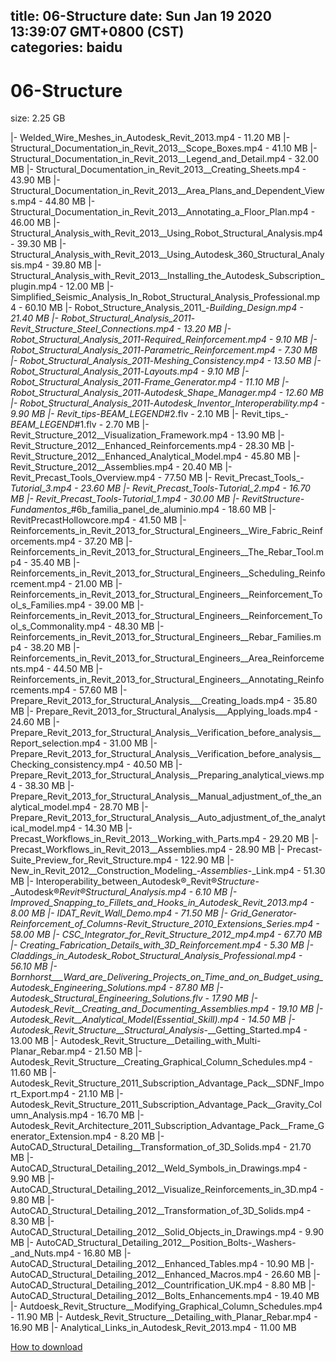 
title: 06-Structure
date: Sun Jan 19 2020 13:39:07 GMT+0800 (CST)    
categories: baidu
---

# 06-Structure
size: 2.25 GB
 
 
|- Welded_Wire_Meshes_in_Autodesk_Revit_2013.mp4 - 11.20 MB
|- Structural_Documentation_in_Revit_2013__Scope_Boxes.mp4 - 41.10 MB
|- Structural_Documentation_in_Revit_2013__Legend_and_Detail.mp4 - 32.00 MB
|- Structural_Documentation_in_Revit_2013__Creating_Sheets.mp4 - 43.90 MB
|- Structural_Documentation_in_Revit_2013__Area_Plans_and_Dependent_Views.mp4 - 44.80 MB
|- Structural_Documentation_in_Revit_2013__Annotating_a_Floor_Plan.mp4 - 46.00 MB
|- Structural_Analysis_with_Revit_2013__Using_Robot_Structural_Analysis.mp4 - 39.30 MB
|- Structural_Analysis_with_Revit_2013__Using_Autodesk_360_Structural_Analysis.mp4 - 39.80 MB
|- Structural_Analysis_with_Revit_2013__Installing_the_Autodesk_Subscription_plugin.mp4 - 12.00 MB
|- Simplified_Seismic_Analysis_In_Robot_Structural_Analysis_Professional.mp4 - 60.10 MB
|- Robot_Structure_Analysis_2011_-_Building_Design.mp4 - 21.40 MB
|- Robot_Structural_Analysis_2011_-_Revit_Structure_Steel_Connections.mp4 - 13.20 MB
|- Robot_Structural_Analysis_2011_-_Required_Reinforcement.mp4 - 9.10 MB
|- Robot_Structural_Analysis_2011_-_Parametric_Reinforcement.mp4 - 7.30 MB
|- Robot_Structural_Analysis_2011_-_Meshing_Consistency.mp4 - 13.50 MB
|- Robot_Structural_Analysis_2011_-_Layouts.mp4 - 9.10 MB
|- Robot_Structural_Analysis_2011_-_Frame_Generator.mp4 - 11.10 MB
|- Robot_Structural_Analysis_2011_-_Autodesk_Shape_Manager.mp4 - 12.60 MB
|- Robot_Structural_Analysis_2011_-_Autodesk_Inventor_Interoperability.mp4 - 9.90 MB
|- Revit_tips_-_BEAM_LEGEND_#2.flv - 2.10 MB
|- Revit_tips_-_BEAM_LEGEND_#1.flv - 2.70 MB
|- Revit_Structure_2012__Visualization_Framework.mp4 - 13.90 MB
|- Revit_Structure_2012__Enhanced_Reinforcements.mp4 - 28.30 MB
|- Revit_Structure_2012__Enhanced_Analytical_Model.mp4 - 45.80 MB
|- Revit_Structure_2012__Assemblies.mp4 - 20.40 MB
|- Revit_Precast_Tools_Overview.mp4 - 77.50 MB
|- Revit_Precast_Tools_-_Tutorial_3.mp4 - 23.60 MB
|- Revit_Precast_Tools_-_Tutorial_2.mp4 - 16.70 MB
|- Revit_Precast_Tools_-_Tutorial_1.mp4 - 30.00 MB
|- RevitStructure-Fundamentos__#6b_familia_panel_de_aluminio.mp4 - 18.60 MB
|- RevitPrecastHollowcore.mp4 - 41.50 MB
|- Reinforcements_in_Revit_2013_for_Structural_Engineers__Wire_Fabric_Reinforcements.mp4 - 37.20 MB
|- Reinforcements_in_Revit_2013_for_Structural_Engineers__The_Rebar_Tool.mp4 - 35.40 MB
|- Reinforcements_in_Revit_2013_for_Structural_Engineers__Scheduling_Reinforcement.mp4 - 21.00 MB
|- Reinforcements_in_Revit_2013_for_Structural_Engineers__Reinforcement_Tool_s_Families.mp4 - 39.00 MB
|- Reinforcements_in_Revit_2013_for_Structural_Engineers__Reinforcement_Tool_s_Commonality.mp4 - 48.30 MB
|- Reinforcements_in_Revit_2013_for_Structural_Engineers__Rebar_Families.mp4 - 38.20 MB
|- Reinforcements_in_Revit_2013_for_Structural_Engineers__Area_Reinforcements.mp4 - 44.50 MB
|- Reinforcements_in_Revit_2013_for_Structural_Engineers__Annotating_Reinforcements.mp4 - 57.60 MB
|- Prepare_Revit_2013_for_Structural_Analysis___Creating_loads.mp4 - 35.80 MB
|- Prepare_Revit_2013_for_Structural_Analysis___Applying_loads.mp4 - 24.60 MB
|- Prepare_Revit_2013_for_Structural_Analysis__Verification_before_analysis__Report_selection.mp4 - 31.00 MB
|- Prepare_Revit_2013_for_Structural_Analysis__Verification_before_analysis__Checking_consistency.mp4 - 40.50 MB
|- Prepare_Revit_2013_for_Structural_Analysis__Preparing_analytical_views.mp4 - 38.30 MB
|- Prepare_Revit_2013_for_Structural_Analysis__Manual_adjustment_of_the_analytical_model.mp4 - 28.70 MB
|- Prepare_Revit_2013_for_Structural_Analysis__Auto_adjustment_of_the_analytical_model.mp4 - 14.30 MB
|- Precast_Workflows_in_Revit_2013__Working_with_Parts.mp4 - 29.20 MB
|- Precast_Workflows_in_Revit_2013__Assemblies.mp4 - 28.90 MB
|- Precast-Suite_Preview_for_Revit_Structure.mp4 - 122.90 MB
|- New_in_Revit_2012__Construction_Modeling_-_Assemblies_-_Link.mp4 - 51.30 MB
|- Interoperability_between_Autodesk®_Revit®_Structure_-_Autodesk®_Revit®_Structural_Analysis.mp4 - 6.10 MB
|- Improved_Snapping_to_Fillets_and_Hooks_in_Autodesk_Revit_2013.mp4 - 8.00 MB
|- IDAT_Revit_Wall_Demo.mp4 - 71.50 MB
|- Grid_Generator_-_Reinforcement_of_Columns_-_Revit_Structure_2010_Extensions_Series.mp4 - 58.00 MB
|- CSC_Integrator_for_Revit_Structure_2012_mp4.mp4 - 67.70 MB
|- Creating_Fabrication_Details_with_3D_Reinforcement.mp4 - 5.30 MB
|- Claddings_in_Autodesk_Robot_Structural_Analysis_Professional.mp4 - 56.10 MB
|- Bornhorst___Ward_are_Delivering_Projects_on_Time_and_on_Budget_using_Autodesk_Engineering_Solutions.mp4 - 87.80 MB
|- Autodesk_Structural_Engineering_Solutions.flv - 17.90 MB
|- Autodesk_Revit__Creating_and_Documenting_Assemblies.mp4 - 19.10 MB
|- Autodesk_Revit__Analytical_Model_(Essential_Skill).mp4 - 14.50 MB
|- Autodesk_Revit_Structure__Structural_Analysis_-__Getting_Started.mp4 - 13.00 MB
|- Autodesk_Revit_Structure__Detailing_with_Multi-Planar_Rebar.mp4 - 21.50 MB
|- Autodesk_Revit_Structure__Creating_Graphical_Column_Schedules.mp4 - 11.60 MB
|- Autodesk_Revit_Structure_2011_Subscription_Advantage_Pack__SDNF_Import_Export.mp4 - 21.10 MB
|- Autodesk_Revit_Structure_2011_Subscription_Advantage_Pack__Gravity_Column_Analysis.mp4 - 16.70 MB
|- Autodesk_Revit_Architecture_2011_Subscription_Advantage_Pack__Frame_Generator_Extension.mp4 - 8.20 MB
|- AutoCAD_Structural_Detailing__Transformation_of_3D_Solids.mp4 - 21.70 MB
|- AutoCAD_Structural_Detailing_2012__Weld_Symbols_in_Drawings.mp4 - 9.90 MB
|- AutoCAD_Structural_Detailing_2012__Visualize_Reinforcements_in_3D.mp4 - 9.80 MB
|- AutoCAD_Structural_Detailing_2012__Transformation_of_3D_Solids.mp4 - 8.30 MB
|- AutoCAD_Structural_Detailing_2012__Solid_Objects_in_Drawings.mp4 - 9.90 MB
|- AutoCAD_Structural_Detailing_2012__Position_Bolts-_Washers-_and_Nuts.mp4 - 16.80 MB
|- AutoCAD_Structural_Detailing_2012__Enhanced_Tables.mp4 - 10.90 MB
|- AutoCAD_Structural_Detailing_2012__Enhanced_Macros.mp4 - 26.60 MB
|- AutoCAD_Structural_Detailing_2012__Countrification_UK.mp4 - 8.80 MB
|- AutoCAD_Structural_Detailing_2012__Bolts_Enhancements.mp4 - 19.40 MB
|- Autdoesk_Revit_Structure__Modifying_Graphical_Column_Schedules.mp4 - 11.90 MB
|- Autdesk_Revit_Structure__Detailing_with_Planar_Rebar.mp4 - 16.90 MB
|- Analytical_Links_in_Autodesk_Revit_2013.mp4 - 11.00 MB

[How to download](https://bpcam.bemobtrk.com/go/2ceec3aa-1ca2-46d6-b9ff-aaa5c184517c?jno=4923)